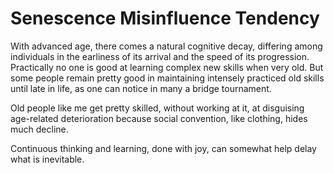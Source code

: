# Senescence Misinfluence Tendency

With advanced age, there comes a natural cognitive decay, differing among individuals in the earliness of its arrival and the speed of its progression. Practically no one is good at learning complex new skills when very old. But some people remain pretty good in maintaining intensely practiced old skills until late in life, as one can notice in many a bridge tournament.

Old people like me get pretty skilled, without working at it, at disguising age-related deterioration because social convention, like clothing, hides much decline.

Continuous thinking and learning, done with joy, can somewhat help delay what is inevitable.